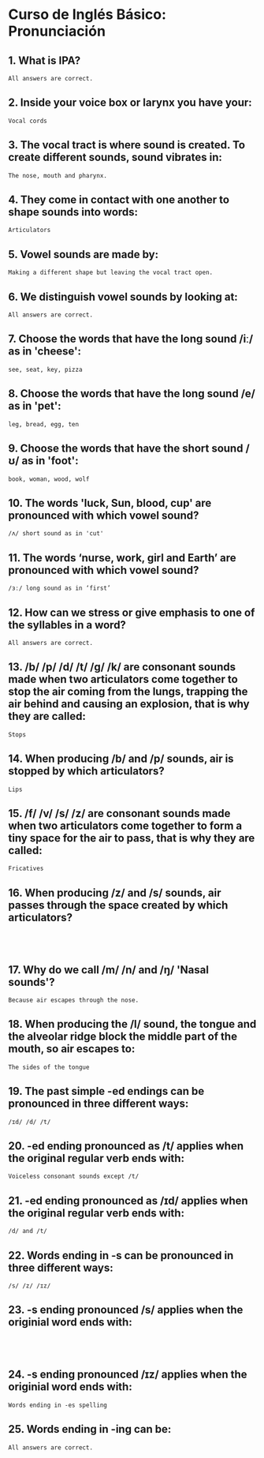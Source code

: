 # Curso de Inglés Básico: Pronunciación



## 1. What is IPA?
    All answers are correct.

## 2. Inside your voice box or larynx you have your:
    Vocal cords

## 3. The vocal tract is where sound is created. To create different sounds, sound vibrates in:
    The nose, mouth and pharynx.

## 4. They come in contact with one another to shape sounds into words:
    Articulators

## 5. Vowel sounds are made by:
    Making a different shape but leaving the vocal tract open.

## 6. We distinguish vowel sounds by looking at:
    All answers are correct.

## 7. Choose the words that have the long sound /iː/ as in 'cheese':
    see, seat, key, pizza

## 8. Choose the words that have the long sound /e/ as in 'pet':
    leg, bread, egg, ten

## 9. Choose the words that have the short sound /ʊ/ as in 'foot':
    book, woman, wood, wolf

## 10. The words 'luck, Sun, blood, cup' are pronounced with which vowel sound?
    /ʌ/ short sound as in 'cut'

## 11. The words ‘nurse, work, girl and Earth’ are pronounced with which vowel sound?
    /ɜː/ long sound as in ‘first’

## 12. How can we stress or give emphasis to one of the syllables in a word?
    All answers are correct.

## 13. /b/ /p/ /d/ /t/ /g/ /k/ are consonant sounds made when two articulators come together to stop the air coming from the lungs, trapping the air behind and causing an explosion, that is why they are called:
    Stops

## 14. When producing /b/ and /p/ sounds, air is stopped by which articulators?
    Lips

## 15. /f/ /v/ /s/ /z/ are consonant sounds made when two articulators come together to form a tiny space for the air to pass, that is why they are called:
    Fricatives

## 16. When producing /z/ and /s/ sounds, air passes through the space created by which articulators?
<br/><br/>

## 17. Why do we call /m/ /n/ and /ŋ/ 'Nasal sounds'?
    Because air escapes through the nose.

## 18. When producing the /l/ sound, the tongue and the alveolar ridge block the middle part of the mouth, so air escapes to:
    The sides of the tongue

## 19. The past simple -ed endings can be pronounced in three different ways:
    /ɪd/ /d/ /t/

## 20. -ed ending pronounced as /t/ applies when the original regular verb ends with:
    Voiceless consonant sounds except /t/

## 21. -ed ending pronounced as /ɪd/ applies when the original regular verb ends with:
    /d/ and /t/

## 22. Words ending in -s can be pronounced in three different ways:
    /s/ /z/ /ɪz/

## 23. -s ending pronounced /s/ applies when the originial word ends with:
<br/><br/>

## 24. -s ending pronounced /ɪz/ applies when the originial word ends with:
    Words ending in -es spelling

## 25. Words ending in -ing can be:
    All answers are correct.